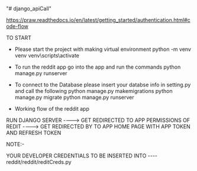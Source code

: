 "# django_apiCall" 


https://praw.readthedocs.io/en/latest/getting_started/authentication.html#code-flow

TO START
- Please start the project with making virtual environment
    python -m venv venv
    venv\scripts\activate

- To run the reddit app go into the app and run the commands
    python manage.py runserver
    
- To connect to the Database please insert your databse info in  setting.py and call the following
    python manage.py makemigrations
    python manage.py migrate
    python manage.py runserver


- Working flow of the reddit app

RUN DJANGO SERVER   ---->   GET REDIRECTED TO APP PERMISSIONS OF REDIT   ---->    GET REDIRECTED BY TO APP HOME PAGE WITH APP TOKEN AND REFRESH TOKEN

NOTE:-

YOUR DEVELOPER CREDENTIALS TO BE INSERTED INTO ---- reddit/reddit/reditCreds.py
